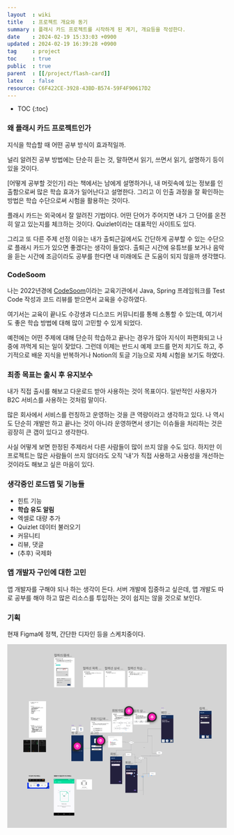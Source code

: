 ```yaml
---
layout  : wiki
title   : 프로젝트 개요와 동기
summary : 플래시 카드 프로젝트를 시작하게 된 계기, 개요등을 작성한다.
date    : 2024-02-19 15:33:03 +0900
updated : 2024-02-19 16:39:28 +0900
tag     : project
toc     : true
public  : true
parent  : [[/project/flash-card]]  
latex   : false
resource: C6F422CE-3928-43BD-B574-59F4F90617D2
---
```

* TOC
{:toc}

### 왜 플래시 카드 프로젝트인가

지식을 학습할 때 어떤 공부 방식이 효과적일까.

널리 알려진 공부 방법에는 단순히 듣는 것, 말하면서 읽기, 쓰면서 읽기, 설명하기 등이 있을 것이다.

[어떻게 공부할 것인가] 라는 책에서는 남에게 설명하거나, 내 머릿속에 있는 정보를 인출함으로써 많은 학습 효과가 일어난다고 설명한다. 그리고 이 인출 과정을 잘 확인하는 방법은 학습 수단으로써 시험을 활용하는 것이다.

플래시 카드는 외국에서 잘 알려진 기법이다. 어떤 단어가 주어지면 내가 그 단어를 온전히 알고 있는지를 체크하는 것이다. Quizlet이라는 대표적인 사이트도 있다.

그리고 또 다른 주제 선정 이유는 내가 출퇴근길에서도 간단하게 공부할 수 있는 수단으로 플래시 카드가 있으면 좋겠다는 생각이 들었다. 출퇴근 시간에 유튜브를 보거나 음악을 듣는 시간에 조금이라도 공부를 한다면 내 미래에도 큰 도움이 되지 않을까 생각했다.

### CodeSoom

나는 2022년경에 [CodeSoom](https://codesoom.com)이라는 교육기관에서 Java, Spring 프레임워크를 Test Code 작성과 코드 리뷰를 받으면서 교육을 수강하였다.

여기서는 교육이 끝나도 수강생과 디스코드 커뮤니티를 통해 소통할 수 있는데, 여기서도 좋은 학습 방법에 대해 많이 고민할 수 있게 되었다. 

예전에는 어떤 주제에 대해 단순히 학습하고 끝나는 경우가 많아 지식이 파편화되고 나중에 까먹게 되는 일이 잦았다. 그런데 이제는 반드시 예제 코드를 먼저 치기도 하고, 주기적으로 배운 지식을 반복하거나 Notion의 토글 기능으로 자체 시험을 보기도 하였다.

### 최종 목표는 출시 후 유지보수

내가 직접 출시를 해보고 다운로드 받아 사용하는 것이 목표이다. 일반적인 사용자가 B2C 서비스를 사용하는 것처럼 말이다.

많은 회사에서 서비스를 런칭하고 운영하는 것을 큰 역량이라고 생각하고 있다. 나 역시도 단순히 개발만 하고 끝나는 것이 아니라 운영하면서 생기는 이슈들을 처리하는 것은 굉장히 큰 갭이 있다고 생각한다.

사실 어떻게 보면 한정된 주제라서 다른 사람들이 많이 쓰지 않을 수도 있다. 하지만 이 프로젝트는 많은 사람들이 쓰지 않더라도 오직 '내'가 직접 사용하고 사용성을 개선하는 것이라도 해보고 싶은 마음이 있다.

### 생각중인 로드맵 및 기능들

- 힌트 기능
- **학습 유도 알림**
- 엑셀로 대량 추가
- Quizlet 데이터 불러오기
- 커뮤니티
- 리뷰, 댓글
- (추후) 국제화

### 앱 개발자 구인에 대한 고민

앱 개발자를 구해야 되나 하는 생각이 든다. 서버 개발에 집중하고 싶은데, 앱 개발도 따로 공부를 해야 하고  많은 리소스를 투입하는 것이 쉽지는 않을 것으로 보인다.

### 기획

현재 Figma에 정책, 간단한 디자인 등을 스케치중이다.

![figma screenshot]( /resource//32dd7773-3d2d-4914-b410-8dfc7cf8839c.png )


